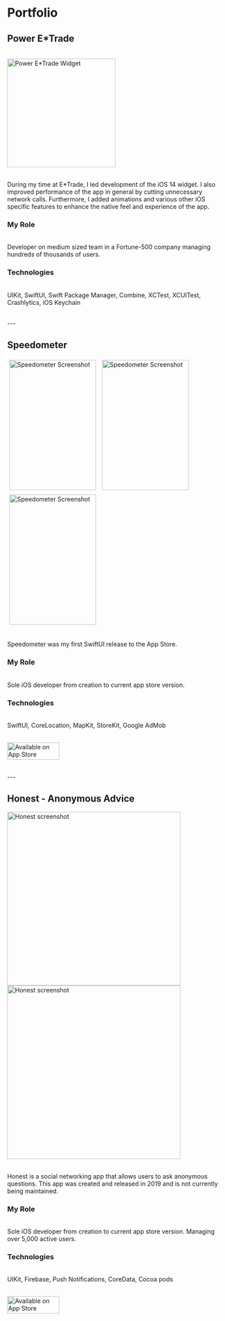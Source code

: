 # Portfolio

## Power E\*Trade

<br/><img src="https://user-images.githubusercontent.com/33011776/149027214-d4af5581-b61c-410b-8c89-00ae407a4fd9.png" alt="Power E*Trade Widget" width="250" height="250"/><br/>

<br/>During my time at E*Trade, I led development of the iOS 14 widget. I also improved performance of the app in general by cutting unnecessary network calls. Furthermore, I added animations and various other iOS specific features to enhance the native feel and experience of the app.

### My Role

<br/>Developer on medium sized team in a Fortune-500 company managing hundreds of thousands of users.

### Technologies

<br/>UIKit, SwiftUI, Swift Package Manager, Combine, XCTest, XCUITest, Crashlytics, iOS Keychain

<br/>
---
<br/>

##  Speedometer

<img src="https://user-images.githubusercontent.com/33011776/149029484-6fcd525a-065d-4090-9dbf-9ff18e6d9d71.png" alt="Speedometer Screenshot" width="200" height="300" style="padding: 5px;"/>
<img src="https://user-images.githubusercontent.com/33011776/149029497-f4209161-1b82-4ebb-9969-354a2c3fe7d0.png" alt="Speedometer Screenshot" width="200" height="300" style="padding: 5px;"/>
<img src="https://user-images.githubusercontent.com/33011776/149029492-7e75f15e-3d3e-4cd3-b563-2bb6ce399595.png" alt="Speedometer Screenshot" width="200" height="300" style="padding: 5px;"/><br/>


<br/>Speedometer was my first SwiftUI release to the App Store. 

### My Role

<br/> Sole iOS developer from creation to current app store version.

### Technologies

<br/>SwiftUI, CoreLocation, MapKit, StoreKit, Google AdMob

<br/><a href="https://apps.apple.com/us/app/speedometer-gps-speed-tracker/id1521576514"><img src="https://user-images.githubusercontent.com/33011776/149026046-ac9606cf-ecc0-46f7-95b8-75f4c2019600.png" alt="Available on App Store" width="120" height="40"/></a><br/>

<br/>
---
<br/>

## Honest - Anonymous Advice

<img src="https://user-images.githubusercontent.com/33011776/149026356-33f7bd4b-df56-4907-9b40-409056eb208c.png" alt="Honest screenshot" width="400" height="400"/>
<img src="https://user-images.githubusercontent.com/33011776/149026358-7e5c3ae4-1759-490a-8e78-b4d5daa14830.png" alt="Honest screenshot" width="400" height="400"/>


<br/>Honest is a social networking app that allows users to ask anonymous questions. This app was created and released in 2019 and is not currently being maintained.

### My Role

<br/>Sole iOS developer from creation to current app store version. Managing over 5,000 active users.

### Technologies

<br/>UIKit, Firebase, Push Notifications, CoreData, Cocoa pods

<br/><a href="https://apps.apple.com/us/app/honest-anonymous-advice/id1473636568"><img src="https://user-images.githubusercontent.com/33011776/149026046-ac9606cf-ecc0-46f7-95b8-75f4c2019600.png" alt="Available on App Store" width="120" height="40"/></a>

<br/>
